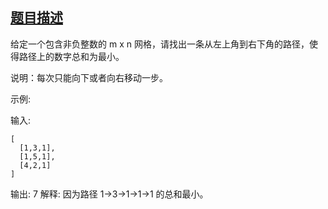 
## [题目描述](https://leetcode-cn.com/problems/minimum-path-sum/)
给定一个包含非负整数的 m x n 网格，请找出一条从左上角到右下角的路径，使得路径上的数字总和为最小。

说明：每次只能向下或者向右移动一步。

示例:

输入:
```text
[
  [1,3,1],
  [1,5,1],
  [4,2,1]
]
```
输出: 7
解释: 因为路径 1→3→1→1→1 的总和最小。
